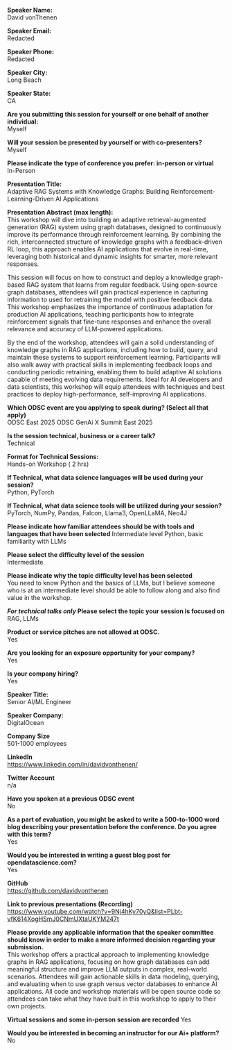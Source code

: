 **Speaker Name:**  
David vonThenen

**Speaker Email:**  
Redacted

**Speaker Phone:**  
Redacted

**Speaker City:**  
Long Beach

**Speaker State:**  
CA

**Are you submitting this session for yourself or one behalf of another individual:**  
Myself

**Will your session be presented by yourself or with co-presenters?**  
Myself

**Please indicate the type of conference you prefer: in-person or virtual**  
In-Person

**Presentation Title:**  
Adaptive RAG Systems with Knowledge Graphs: Building Reinforcement-Learning-Driven AI Applications

**Presentation Abstract (max length):**  
This workshop will dive into building an adaptive retrieval-augmented generation (RAG) system using graph databases, designed to continuously improve its performance through reinforcement learning. By combining the rich, interconnected structure of knowledge graphs with a feedback-driven RL loop, this approach enables AI applications that evolve in real-time, leveraging both historical and dynamic insights for smarter, more relevant responses.

This session will focus on how to construct and deploy a knowledge graph-based RAG system that learns from regular feedback. Using open-source graph databases, attendees will gain practical experience in capturing information to used for retraining the model with positive feedback data. This workshop emphasizes the importance of continuous adaptation for production AI applications, teaching participants how to integrate reinforcement signals that fine-tune responses and enhance the overall relevance and accuracy of LLM-powered applications.

By the end of the workshop, attendees will gain a solid understanding of knowledge graphs in RAG applications, including how to build, query, and maintain these systems to support reinforcement learning. Participants will also walk away with practical skills in implementing feedback loops and conducting periodic retraining, enabling them to build adaptive AI solutions capable of meeting evolving data requirements. Ideal for AI developers and data scientists, this workshop will equip attendees with techniques and best practices to deploy high-performance, self-improving AI applications.

**Which ODSC event are you applying to speak during? (Select all that apply)**  
ODSC East 2025
ODSC GenAi X Summit East 2025

**Is the session technical, business or a career talk?**  
Technical

**Format for Technical Sessions:**  
Hands-on Workshop ( 2 hrs)

**If Technical, what data science languages will be used during your session?**  
Python, PyTorch

**If Technical, what data science tools will be utilized during your session?**  
PyTorch, NumPy, Pandas, Falcon, Llama3, OpenLLaMA, Neo4J

**Please indicate how familiar attendees should be with  tools and languages that have been selected**
Intermediate level Python, basic familiarity with LLMs

**Please select the difficulty level of the session**  
Intermediate

**Please indicate why the topic difficulty level has been selected**  
You need to know Python and the basics of LLMs, but I believe someone who is at an intermediate level should be able to follow along and also find value in the workshop.

***For technical talks only* Please select the topic your session is focused on**  
RAG, LLMs

**Product or service pitches are not allowed at ODSC.**  
Yes

**Are you looking for an exposure opportunity for your company?**  
Yes

**Is your company hiring?**  
Yes

**Speaker Title:**  
Senior AI/ML Engineer

**Speaker Company:**  
DigitalOcean

**Company Size**  
501-1000 employees

**LinkedIn**  
https://www.linkedin.com/in/davidvonthenen/

**Twitter Account**  
n/a

**Have you spoken at a previous ODSC event**  
No

**As a part of evaluation, you might be asked to write a 500-to-1000 word blog describing your presentation before the conference. Do you agree with this term?**  
Yes

**Would you be interested in writing a guest blog post for opendatascience.com?**  
Yes

**GitHub**  
https://github.com/davidvonthenen

**Link to previous presentations (Recording)**  
https://www.youtube.com/watch?v=9Nj4hKy70yQ&list=PLbt-vfK614XogHSmJ0CNmUXtaUKYM247t

**Please provide any applicable information that the speaker committee should know in order to make a more informed decision regarding your submission.**  
This workshop offers a practical approach to implementing knowledge graphs in RAG applications, focusing on how graph databases can add meaningful structure and improve LLM outputs in complex, real-world scenarios. Attendees will gain actionable skills in data modeling, querying, and evaluating when to use graph versus vector databases to enhance AI applications. All code and workshop materials will be open source code so attendees can take what they have built in this workshop to apply to their own projects.

**Virtual sessions and some in-person session are recorded**
Yes

**Would you be interested in becoming an instructor for our Ai+ platform?**  
No
